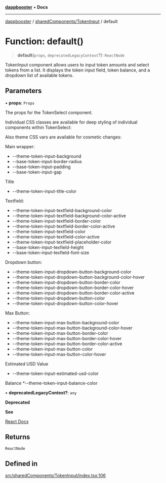 [**dappbooster**](../../../README.md) • **Docs**

***

[dappbooster](../../../modules.md) / [sharedComponents/TokenInput](../README.md) / default

# Function: default()

> **default**(`props`, `deprecatedLegacyContext`?): `ReactNode`

TokenInput component allows users to input token amounts and select tokens from a list.
It displays the token input field, token balance, and a dropdown list of available tokens.

## Parameters

• **props**: `Props`

The props for the TokenSelect component.

Individual CSS classes are available for deep styling of individual components within TokenSelect:

Also theme CSS vars are available for cosmetic changes:

Main wrapper:
* --theme-token-input-background
* --base-token-input-border-radius
* --base-token-input-padding
* --base-token-input-gap

Title
* --theme-token-input-title-color

Textfield:
* --theme-token-input-textfield-background-color
* --theme-token-input-textfield-background-color-active
* --theme-token-input-textfield-border-color
* --theme-token-input-textfield-border-color-active
* --theme-token-input-textfield-color
* --theme-token-input-textfield-color-active
* --theme-token-input-textfield-placeholder-color
* --base-token-input-texfield-height
* --base-token-input-texfield-font-size

Dropdown button:
* --theme-token-input-dropdown-button-background-color
* --theme-token-input-dropdown-button-background-color-hover
* --theme-token-input-dropdown-button-border-color
* --theme-token-input-dropdown-button-border-color-hover
* --theme-token-input-dropdown-button-border-color-active
* --theme-token-input-dropdown-button-color
* --theme-token-input-dropdown-button-color-hover

Max Button:
* --theme-token-input-max-button-background-color
* --theme-token-input-max-button-background-color-hover
* --theme-token-input-max-button-border-color
* --theme-token-input-max-button-border-color-hover
* --theme-token-input-max-button-border-color-active
* --theme-token-input-max-button-color
* --theme-token-input-max-button-color-hover

Estimated USD Value
* --theme-token-input-estimated-usd-color

Balance
*--theme-token-input-balance-color

• **deprecatedLegacyContext?**: `any`

**Deprecated**

**See**

[React Docs](https://legacy.reactjs.org/docs/legacy-context.html#referencing-context-in-lifecycle-methods)

## Returns

`ReactNode`

## Defined in

[src/sharedComponents/TokenInput/index.tsx:106](https://github.com/bootnodedev/dAppBooster/blob/f016c1ebca45f77d0633b6815de7286e523f8f20/src/sharedComponents/TokenInput/index.tsx#L106)
